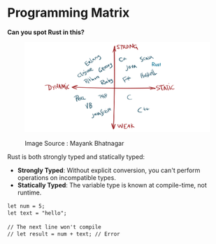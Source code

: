 # Programming Matrix

**Can you spot Rust in this?**



<figure><img src="../../assets/programming_matrix.png" alt=""><figcaption><p>Image Source : Mayank Bhatnagar</p></figcaption></figure>



Rust is both strongly typed and statically typed:

* **Strongly Typed**: Without explicit conversion, you can't perform operations on incompatible types.
* **Statically Typed**: The variable type is known at compile-time, not runtime.

```
let num = 5;
let text = "hello";

// The next line won't compile
// let result = num + text; // Error
```
